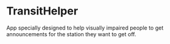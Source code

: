 # TransitHelper
App specially designed to help visually impaired people to get announcements for the station they want to get off. 

